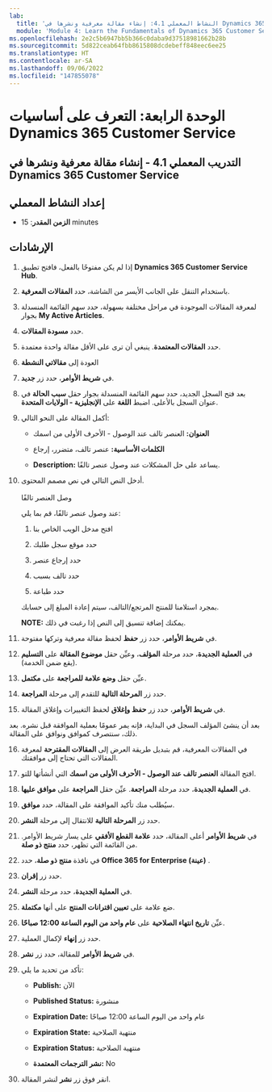 ```yaml
---
lab:
  title: 'النشاط المعملي 4.1: إنشاء مقالة معرفية ونشرها في Dynamics 365 Customer Service'
  module: 'Module 4: Learn the Fundamentals of Dynamics 365 Customer Service'
ms.openlocfilehash: 2e2c5b6947bb5b366c0daba9d37518981662b28b
ms.sourcegitcommit: 5d822ceab64fbb8615808dcdebeff848eec6ee25
ms.translationtype: HT
ms.contentlocale: ar-SA
ms.lasthandoff: 09/06/2022
ms.locfileid: "147855078"
---
```

<a name="module-4-learn-the-fundamentals-of-dynamics-365-customer-service"></a>الوحدة الرابعة: التعرف على أساسيات Dynamics 365 Customer Service
========================

## <a name="practice-lab-41---create-and-publish-a-knowledge-article-in-dynamics-365-customer-service"></a>التدريب المعملي 4.1 - إنشاء مقالة معرفية ونشرها في Dynamics 365 Customer Service

## <a name="lab-setup"></a>إعداد النشاط المعملي

  - **الزمن المقدر**: 15 minutes

## <a name="instructions"></a>الإرشادات

1. إذا لم يكن مفتوحًا بالفعل، فافتح تطبيق **Dynamics 365 Customer Service Hub**. 

2. باستخدام التنقل على الجانب الأيسر من الشاشة، حدد **المقالات المعرفية**. 

3. لمعرفة المقالات الموجودة في مراحل مختلفة بسهولة، حدد سهم القائمة المنسدلة بجوار **My Active Articles**. 

4. حدد **مسودة المقالات**. 

5. حدد **المقالات المعتمدة**. ينبغي أن ترى على الأقل مقالة واحدة معتمدة.  

6. العودة إلى **مقالاتي النشطة**

7. في **شريط الأوامر**، حدد زر **جديد**. 

8. بعد فتح السجل الجديد، حدد سهم القائمة المنسدلة بجوار حقل **سبب الحالة** في عنوان السجل بالأعلى. اضبط **اللغة** على **الإنجليزية - الولايات المتحدة**.

9. أكمل المقالة على النحو التالي:

    - **العنوان:** العنصر تالف عند الوصول - الأحرف الأولى من اسمك

    - **الكلمات الأساسية:** عنصر تالف، متضرر، إرجاع

    - **Description:** يساعد على حل المشكلات عند وصول عنصر تالفًا. 

10. أدخل النص التالي في نص مصمم المحتوى.   
‎  
وصل العنصر تالفًا

    عند وصول عنصر تالفًا، قم بما يلي:

    1. افتح مدخل الويب الخاص بنا

    2. حدد موقع سجل طلبك

    3. حدد إرجاع عنصر

    4. حدد تالف بسبب

    5. حدد طباعة

    بمجرد استلامنا للمنتج المرتجع/التالف، سيتم إعادة المبلغ إلى حسابك.

    **NOTE:** يمكنك إضافة تنسيق إلى النص إذا رغبت في ذلك. 

11. في **شريط الأوامر**، حدد زر **حفظ** لحفظ مقالة معرفية وتركها مفتوحة. 

12. في **العملية الجديدة**، حدد مرحلة **المؤلف**، وعيِّن حقل **موضوع المقالة** على **التسليم** (يقع ضمن الخدمة). 

13. عيِّن حقل **وضع علامة للمراجعة** على **مكتمل**.

14. حدد زر **المرحلة التالية** للتقدم إلى مرحلة **المراجعة**.

15. في **شريط الأوامر**، حدد زر **حفظ وإغلاق** لحفظ التغييرات وإغلاق المقالة.

بعد أن ينشئ المؤلف السجل في البداية، فإنه يمر عمومًا بعملية الموافقة قبل نشره. بعد ذلك، سنتصرف كموافق ونوافق على المقالة. 

16. في المقالات المعرفية، قم بتبديل طريقة العرض إلى **المقالات المقترحة** لمعرفة المقالات التي تحتاج إلى موافقتك. 

17. افتح المقالة **العنصر تالف عند الوصول - الأحرف الأولى من اسمك** التي أنشأتها للتو.

18. في **العملية الجديدة**، حدد مرحلة **المراجعة**. عيِّن حقل **المراجعة** على **موافق عليها**.

19. سيُطلب منك تأكيد الموافقة على المقالة، حدد **موافق**. 

20. حدد زر **المرحلة التالية** للانتقال إلى مرحلة **النشر**. 

21. في **شريط الأوامر** أعلى المقالة، حدد **علامة القطع الأفقي** على يسار شريط الأوامر. من القائمة التي تظهر، حدد **منتج ذو صلة**. 

22. في نافذة **منتج ذو صلة**، حدد **Office 365 for Enterprise (عينة)** .

23. حدد زر **إقران**. 

24. في **العملية الجديدة**، حدد مرحلة **النشر**. 

25. ضع علامة على **تعيين اقترانات المنتج** على أنها **مكتملة**. 

26. عيِّن **تاريخ انتهاء الصلاحية** على **عام واحد من اليوم الساعة 12:00 صباحًا**. 

27. حدد زر **إنهاء** لإكمال العملية. 

28. في **شريط الأوامر** للمقالة، حدد زر **نشر**. 

29. تأكد من تحديد ما يلي:

    - **Publish:** الآن

    - **Published Status:** منشورة

    - **Expiration Date:** عام واحد من اليوم الساعة 12:00 صباحًا

    - **Expiration State:** منتهية الصلاحية

    - **Expiration Status:** منتهية الصلاحية

    - **نشر الترجمات المعتمدة:** No
    
30. انقر فوق زر **نشر** لنشر المقالة.


